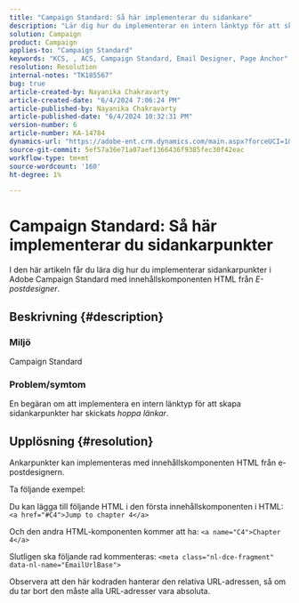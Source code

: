 ```yaml
---
title: "Campaign Standard: Så här implementerar du sidankare"
description: "Lär dig hur du implementerar en intern länktyp för att skapa sidankarpunkter, som även kallas hopplänkar, i Campaign Standard."
solution: Campaign
product: Campaign
applies-to: "Campaign Standard"
keywords: "KCS, , ACS, Campaign Standard, Email Designer, Page Anchor"
resolution: Resolution
internal-notes: "TK185567"
bug: true
article-created-by: Nayanika Chakravarty
article-created-date: "6/4/2024 7:06:24 PM"
article-published-by: Nayanika Chakravarty
article-published-date: "6/4/2024 10:32:31 PM"
version-number: 6
article-number: KA-14784
dynamics-url: "https://adobe-ent.crm.dynamics.com/main.aspx?forceUCI=1&pagetype=entityrecord&etn=knowledgearticle&id=57129288-a522-ef11-840a-002248092444"
source-git-commit: 5ef57a36e71a07aef1366436f9385fec30f42eac
workflow-type: tm+mt
source-wordcount: '160'
ht-degree: 1%

---
```


# Campaign Standard: Så här implementerar du sidankarpunkter


I den här artikeln får du lära dig hur du implementerar sidankarpunkter i Adobe Campaign Standard med innehållskomponenten HTML från *E-postdesigner*.

## Beskrivning {#description}


### <b>Miljö</b>

Campaign Standard

### <b>Problem/symtom</b>

En begäran om att implementera en intern länktyp för att skapa sidankarpunkter har skickats *hoppa länkar*.


## Upplösning {#resolution}


Ankarpunkter kan implementeras med innehållskomponenten HTML från e-postdesignern.

Ta följande exempel:

Du kan lägga till följande HTML i den första innehållskomponenten i HTML:
`<a href="#C4">Jump to chapter 4</a>`

Och den andra HTML-komponenten kommer att ha:
`<a name="C4">Chapter 4</a>`

Slutligen ska följande rad kommenteras:
`<meta class="nl-dce-fragment" data-nl-name="EmailUrlBase">`

Observera att den här kodraden hanterar den relativa URL-adressen, så om du tar bort den måste alla URL-adresser vara absoluta.
